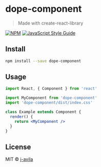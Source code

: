 # dope-component

> Made with create-react-library

[![NPM](https://img.shields.io/npm/v/dope-component.svg)](https://www.npmjs.com/package/dope-component) [![JavaScript Style Guide](https://img.shields.io/badge/code_style-standard-brightgreen.svg)](https://standardjs.com)

## Install

```bash
npm install --save dope-component
```

## Usage

```jsx
import React, { Component } from 'react'

import MyComponent from 'dope-component'
import 'dope-component/dist/index.css'

class Example extends Component {
  render() {
    return <MyComponent />
  }
}
```

## License

MIT © [j-avila](https://github.com/j-avila)
